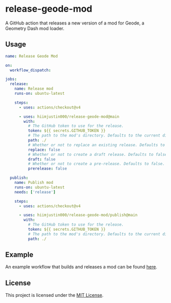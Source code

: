 # release-geode-mod
A GitHub action that releases a new version of a mod for Geode, a Geometry Dash mod loader.

## Usage
```yml
name: Release Geode Mod

on:
  workflow_dispatch:

jobs:
  release:
    name: Release mod
    runs-on: ubuntu-latest

    steps:
      - uses: actions/checkout@v4

      - uses: hiimjustin000/release-geode-mod@main
        with:
          # The GitHub token to use for the release.
          token: ${{ secrets.GITHUB_TOKEN }}
          # The path to the mod's directory. Defaults to the current directory.
          path: ./
          # Whether or not to replace an existing release. Defaults to false.
          replace: false
          # Whether or not to create a draft release. Defaults to false.
          draft: false
          # Whether or not to create a pre-release. Defaults to false.
          prerelease: false

  publish:
    name: Publish mod
    runs-on: ubuntu-latest
    needs: ['release']

    steps:
      - uses: actions/checkout@v4

      - uses: hiimjustin000/release-geode-mod/publish@main
        with:
          # The GitHub token to use for the release.
          token: ${{ secrets.GITHUB_TOKEN }}
          # The path to the mod's directory. Defaults to the current directory.
          path: ./
```

## Example
An example workflow that builds and releases a mod can be found [here](./examples/release.yml).

## License
This project is licensed under the [MIT License](./LICENSE).